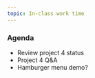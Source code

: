 ```yaml
---
topic: In-class work time
---
```


### Agenda
- Review project 4 status
- Project 4 Q&A
- Hamburger menu demo?
